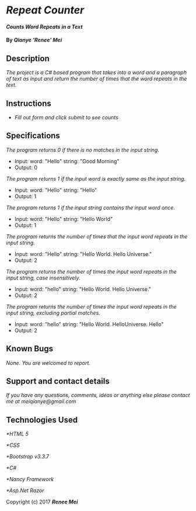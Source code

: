# _Repeat Counter_

#### _Counts Word Repeats in a Text_

#### By _**Qianye 'Renee' Mei**_

## Description

_The project is a C# based program that takes into a word and a paragraph of text as input and return the number of times that the word repeats in the text._

## Instructions

* _Fill out form and click submit to see counts_

## Specifications

_The program returns 0 if there is no matches in the input string._

* Input: word: "Hello" string: "Good Morning"
* Output: 0

_The program returns 1 if the input word is exactly same as the input string._

* Input: word: "Hello" string: "Hello"
* Output: 1

_The program returns 1 if the input string contains the input word once._

* Input: word: "Hello" string: "Hello World"
* Output: 1

_The program returns the number of times that the input word repeats in the input string._

* Input: word: "Hello" string: "Hello World. Hello Universe."
* Output: 2

_The program returns the number of times the input word repeats in the input string, case insensitively._

* Input: word: "hello" string: "Hello World. Hello Universe."
* Output: 2

_The program returns the number of times the input word repeats in the input string, excluding partial matches._

* Input: word: "hello" string: "Hello World. HelloUniverse. Hello"
* Output: 2

## Known Bugs

_None. You are welcomed to report._

## Support and contact details

_If you have any questions, comments, ideas or anything else please contact me at meiqianye@gmail.com_

## Technologies Used

_*HTML 5_

_*CSS_

_*Bootstrap v3.3.7_

_*C#_

_*Nancy Framework_

_*Asp.Net Razor_

Copyright (c) 2017 **_Renee Mei_**

